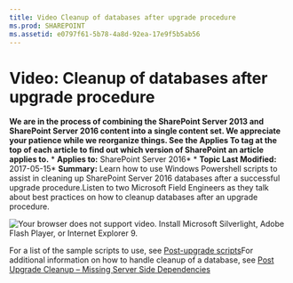 ```yaml
---
title: Video Cleanup of databases after upgrade procedure
ms.prod: SHAREPOINT
ms.assetid: e0797f61-5b78-4a8d-92ea-17e9f5b5ab56
---
```



# Video: Cleanup of databases after upgrade procedure
 **We are in the process of combining the SharePoint Server 2013 and SharePoint Server 2016 content into a single content set. We appreciate your patience while we reorganize things. See the Applies To tag at the top of each article to find out which version of SharePoint an article applies to.** * **Applies to:** SharePoint Server 2016*  * **Topic Last Modified:** 2017-05-15* **Summary:** Learn how to use Windows Powershell scripts to assist in cleaning up SharePoint Server 2016 databases after a successful upgrade procedure.Listen to two Microsoft Field Engineers as they talk about best practices on how to cleanup databases after an upgrade procedure. 
  
    
    
![Your browser does not support video. Install Microsoft Silverlight, Adobe Flash Player, or Internet Explorer 9.](images/)
  
    
    

  
    
    

  
    
    
For a list of the sample scripts to use, see  [Post-upgrade scripts](https://gallery.technet.microsoft.com/sharepoint/Post-Upgrade-Cleanup-35099a7a)For additional information on how to handle cleanup of a database, see  [Post Upgrade Cleanup – Missing Server Side Dependencies](https://blogs.technet.microsoft.com/dawiese/2017/05/09/post-upgrade-cleanup-missing-server-side-dependencies/)
